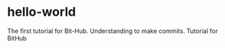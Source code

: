 hello-world
===========
The first tutorial for Bit-Hub. Understanding to make commits.
Tutorial for BitHub
